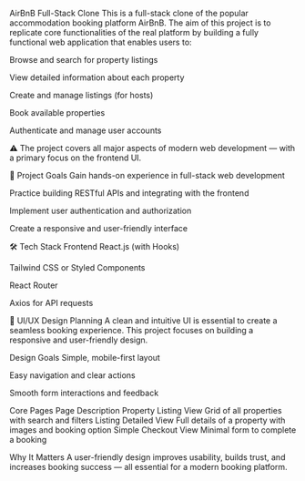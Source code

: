 AirBnB Full-Stack Clone
This is a full-stack clone of the popular accommodation booking platform AirBnB. The aim of this project is to replicate core functionalities of the real platform by building a fully functional web application that enables users to:

Browse and search for property listings

View detailed information about each property

Create and manage listings (for hosts)

Book available properties

Authenticate and manage user accounts

⚠️ The project covers all major aspects of modern web development — with a primary focus on the frontend UI.

🎯 Project Goals
Gain hands-on experience in full-stack web development

Practice building RESTful APIs and integrating with the frontend

Implement user authentication and authorization

Create a responsive and user-friendly interface

🛠️ Tech Stack
Frontend
React.js (with Hooks)

Tailwind CSS or Styled Components

React Router

Axios for API requests

🎨 UI/UX Design Planning
A clean and intuitive UI is essential to create a seamless booking experience. This project focuses on building a responsive and user-friendly design.

Design Goals
Simple, mobile-first layout

Easy navigation and clear actions

Smooth form interactions and feedback

Core Pages
Page	Description
Property Listing View	Grid of all properties with search and filters
Listing Detailed View	Full details of a property with images and booking option
Simple Checkout View	Minimal form to complete a booking

Why It Matters
A user-friendly design improves usability, builds trust, and increases booking success — all essential for a modern booking platform.

